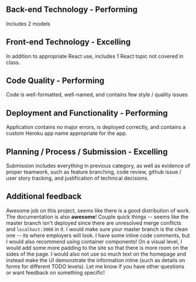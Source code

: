 ## Back-end Technology - Performing
Includes 2 models	

## Front-end Technology - Excelling
In addition to appropriate React use, includes 1 React topic not covered in class.

## Code Quality - Performing
Code is well-formatted, well-named, and contains few style / quality issues	

## Deployment and Functionality - Performing
Application contains no major errors, is deployed correctly, and contains a custom Heroku app name appropriate for the app.	

## Planning / Process / Submission - Excelling
Submission includes everything in previous category, as well as evidence of proper teamwork, such as feature branching, code review, github issue / user story tracking, and justification of technical decisions.

## Additional feedback

Awesome job on this project, seems like there is a good distribution of work. The documentation is also **awesome**! Couple quick things -- seems like the master branch isn't deployed since there are unresolved merge conflicts and `localhost:3000` in it. I would make sure your master branch is the clean one -- its where employers will look. I have some inline code comments, but I would also recommend using container components! On a visual level, I would add some more padding to the site so that there is more room on the sides of the page. I would also not use so much text on the homepage and instead make the UI demonstrate the information inline (such as details on forms for different TODO levels). Let me know if you have other questions or want feedback on something specific! 
